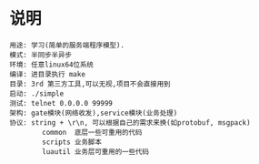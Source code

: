 # 说明
	用途: 学习(简单的服务端程序模型).
	模式: 半同步半异步
	环境: 任意linux64位系统
	编译: 进目录执行 make
	目录: 3rd 第三方工具,可以无视,项目不会直接用到
	启动: ./simple
	测试: telnet 0.0.0.0 99999
	架构: gate模块(网络收发),service模块(业务处理)
	协议: string + \r\n, 可以根据自己的需求来换(如protobuf, msgpack)
			common  底层一些可重用的代码
			scripts 业务脚本
			luautil 业务层可重用的一些代码
	